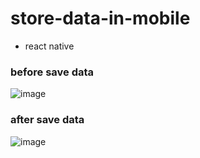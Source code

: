 # store-data-in-mobile
- react native
###  before save data
![image](https://user-images.githubusercontent.com/63082758/202925684-d947ce65-81ef-45ee-a73d-7bd9cd784223.png)

###  after save data
![image](https://user-images.githubusercontent.com/63082758/202925692-9113f98b-b73d-4654-9b12-7620f5e00b93.png)

